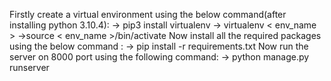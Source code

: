 Firstly create a virtual environment using the below command(after installing python 3.10.4):
    -> pip3 install virtualenv
    -> virtualenv < env_name >
    ->source < env_name >/bin/activate
Now install all the required packages using the below command :
    -> pip install -r requirements.txt
Now run the server on 8000 port using the following command:
    -> python manage.py runserver

